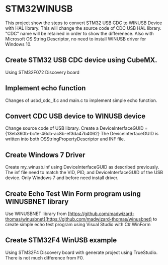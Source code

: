 # STM32WINUSB

This project show the steps to convert STM32 USB CDC to WINUSB Device with HAL library.  This will change the source code of CDC USB HAL library.  "CDC" name will be retained in order to show the differenece.  Also with Microsoft OS String Descriptor, no need to install WINUSB driver for Windows 10.

## Create STM32 USB CDC device using CubeMX.
   
   Using STM32F072 Discovery board

## Implement echo function
   Changes of usbd_cdc_if.c and main.c to implement simple echo function.

## Convert CDC USB device to WINUSB device
  Change source code of USB library.  Create a DeviceInterfaceGUID = {13eb360b-bc1e-46cb-ac8b-ef3da47b4062}
  The DeviceInterfaceGUID is written into both OSStringPropertyDescriptor and INF file.

## Create Windows 7 Driver 
  Create my_winusb.inf using DeviceInterfaceGUID as described previously.
  The inf file need to match the VID, PID, and DeviceInterfaceGUID of the USB device.
  Only Windows 7 and before need install driver.  

## Create Echo Test Win Form program using WINUSBNET library
   
   Use WINUSBNET library from [https://github.com/madwizard-thomas/winusbnet](https://github.com/madwizard-thomas/winusbnet) to create simple echo test program using Visual Studio with C# WinForm
   
## Create STM32F4 WinUSB example

   Using STM32F4 Discovery board with generate project using TrueStudio.  There is not much difference from F0.
